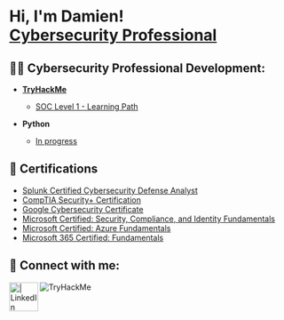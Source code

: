 <h1>Hi, I'm Damien! <br/><a href="https://www.linkedin.com/in/damien-gau/">Cybersecurity Professional</a>



<h2>👨‍💻 Cybersecurity Professional Development:</h2>

- <b>[TryHackMe](https://tryhackme.com/p/damien.gau)</b>
  - [SOC Level 1 - Learning Path](URL)
  
- <b>Python</b>
  - [In progress](URL)

<h2>📄 Certifications </h2>

- [Splunk Certified Cybersecurity Defense Analyst](https://www.credly.com/badges/a4b37f83-7dd7-459b-9ebd-84ffe38e0a06/linked_in_profile)
- [CompTIA Security+ Certification](https://www.credly.com/badges/8e6c494f-b5b6-4395-9d48-153f208b748d/linked_in_profile)
- [Google Cybersecurity Certificate](https://www.credly.com/badges/6b8169b6-f1c2-4f44-bd0a-794b832e92f2/linked_in_profile)
- [Microsoft Certified: Security, Compliance, and Identity Fundamentals](https://www.credly.com/earner/earned/badge/8bab3bac-6e24-4413-a1c7-ad28e60e06b5)
- [Microsoft Certified: Azure Fundamentals](https://www.credly.com/badges/f115d3d1-9ed8-42a9-a465-009a0f8df7de/linked_in_profile)
- [Microsoft 365 Certified: Fundamentals](https://www.credly.com/badges/7a71de6f-e4f5-4fe3-9bd4-dc9b4fe87de7/linked_in_profile)


<h2> 🤳 Connect with me:</h2>

[<img align="left" alt=" | LinkedIn" width="52px" src="https://cdn.jsdelivr.net/npm/simple-icons@v3/icons/linkedin.svg" />][linkedin]


[linkedin]: https://linkedin.com/in/damien-gau
<img src="https://tryhackme-badges.s3.amazonaws.com/damien.gau.png" alt="TryHackMe">

<!--


Here are some ideas to get you started:

- 🔭 I’m currently working on ...
- 🌱 I’m currently learning ...
- 👯 I’m looking to collaborate on ...
- 🤔 I’m looking for help with ...
- 💬 Ask me about ...
- 📫 How to reach me: ...
- 😄 Pronouns: ...
- ⚡ Fun fact: ...
-->
